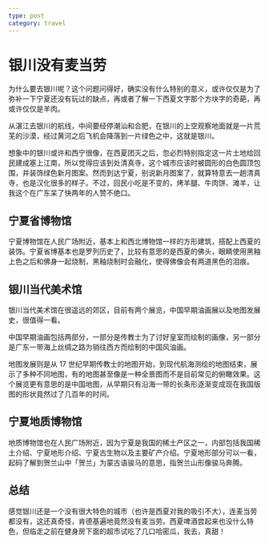 ```yaml
---
type: post
category: travel
---
```


# 银川没有麦当劳

为什么要去银川呢？这个问题问得好，确实没有什么特别的意义，或许仅仅是为了弥补一下宁夏还没有玩过的缺点，再或者了解一下西夏文字那个方块字的奇葩，再或许仅仅是羊肉。

从湛江去银川的航线，中间要经停潮汕和合肥，在银川的上空观察地面就是一片荒芜的沙漠，经过黄河之后飞机会降落到一片绿色之中，这就是银川。

想象中的银川或许和西宁很像，在西夏团灭之后，忽必烈特别指定这一片土地给回民建成塞上江南，所以觉得应该到处清真寺，这个城市应该时被圆形的白色圆顶包围，并装饰绿色新月图案。然而到达宁夏，别说新月图案了，就算特意去一趟清真寺，也是汉化很多的样子。不过，回民小吃是不变的，烤羊腿、牛肉饼、滩羊，让我这个在广东呆了快两年的人赞不绝口。

## 宁夏省博物馆

宁夏博物馆在人民广场附近，基本上和西北博物馆一样的方形建筑，搭配上西夏的装饰。宁夏省博基本也是罗列历史了，比较有意思的是西夏的佛头，眼睛使用黑釉上色之后和佛身一起烧制，黑釉烧制时会融化，使得佛像会有两道黑色的泪痕。

## 银川当代美术馆

银川当代美术馆在很遥远的郊区，目前有两个展览，中国早期油画展以及地图发展史，很值得一看。

中国早期油画包括两部分，一部分是传教士为了讨好皇室而绘制的画像，另一部分是广东一带海上丝绸之路为销往西方而绘制的中国风油画。

地图发展则是从 17 世纪早期传教士的地图开始，到现代航海测绘的地图结束，展示了多种不同地图，有的地图甚至像是一种全景图而不是目前常见的俯瞰效果。这个展览更有意思的是中国地图，从早期只有沿海一带的长条形逐渐变成现在我国版图的形状竟然过了几百年的时间。

## 宁夏地质博物馆

地质博物馆也在人民广场附近，因为宁夏是我国的稀土产区之一，内部包括我国稀土介绍、宁夏地形介绍、宁夏古生物以及主要矿产介绍。宁夏地形部分可以一看，起码了解到贺兰山中「贺兰」为蒙古语骏马的意思，指贺兰山形像骏马奔腾。

## 总结

感觉银川还是一个没有很大特色的城市（也许是西夏对我的吸引不大），连麦当劳都没有，这还真奇怪，肯德基遍地竟然没有麦当劳。西夏啤酒尝起来也没什么特色，但临走之前在健身房下面的超市试吃了几口哈密瓜，我去，真甜！
